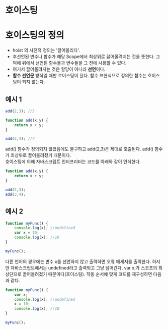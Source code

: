 호이스팅
===
# 호이스팅의 정의
* hoist 의 사전적 정의는 '끌어올리다'.
* 후선언된 변수나 함수가 해당 Scope에서 최상위로 끌어올려지는 것을 뜻한다. 그 덕에 뒤에서 선언된 함수들과 변수들을 그 전에 사용할 수 있다.
* 여기서 끌어올려지는 것은 할당이 아니라 **선언**이다.
* **함수 선언문** 방식일 때만 호이스팅이 된다. 함수 표현식으로 정의한 함수는 호이스팅이 되지 않는다.
  
## 예시 1
```javascript
add(2,3); //5

function add(x,y) {
    return x + y;
}

add(3,4); //7
```
add() 함수가 정의되지 않았음에도 불구하고 add(2,3)은 제대로 호출된다. add() 함수가 최상위로 끌어올려졌기 때문이다.  
호이스팅에 의해 자바스크립트 인터프리터는 코드를 아래와 같이 인식한다.
```javascript
function add(x,y) {
    return x + y;
}

add(2,3);
add(3,4);
```
  
## 예시 2
```javascript
function myFunc() {
    console.log(x); //undefined
    var x = 10;
    console.log(x); //10
}

myFunc();
```
다른 언어의 경우에는 변수 x를 선언하지 않고 출력하면 오류 메세지를 출력한다.
하지만 자바스크립트에서는 undefined라고 출력되고 그냥 넘어간다. var x;가 스코프의 최상단으로 끌어올려졌기 때문이다(호이스팅).
작동 순서에 맞게 코드를 재구성하면 다음과 같다.
```javascript
function myFunc() {
    var x;
    console.log(x); //undefined
    x = 10;
    console.log(x); //10
}

myFunc();
```